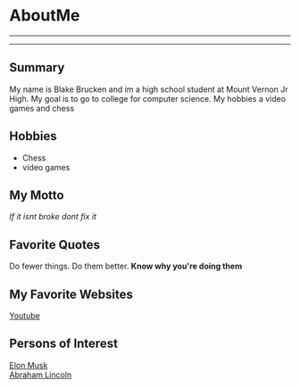 # AboutMe
---
---
## Summary
My name is Blake Brucken and im a high school student at Mount Vernon Jr High. My goal is to go to college for computer science. My hobbies a video games and chess

[1]: https://en.wikipedia.org/wiki/Elon_Musk
[2]: https://en.wikipedia.org/wiki/Abraham_Lincoln

Hobbies
-

+ Chess
+ video games

## My Motto

*If it isnt broke dont fix it*

## Favorite Quotes
Do fewer things. Do them better. **Know why you're doing them**

## My Favorite Websites

[Youtube](https://www.youtube.com/)

## Persons of Interest

[Elon Musk][1]<br>
[Abraham Lincoln][2]<br>
<img src="https://github.com/Chummy2/AboutMe/blob/main/img/Abraham_Lincoln_O-77_matte_collodion_print.jpg" height="000px" width="000px">